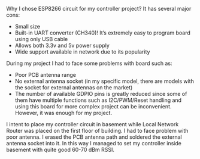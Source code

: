 Why I chose ESP8266 circuit for my controller project?
It has several major cons:
-	Small size
-	Built-in UART converter (CH340)! It’s extremely easy to program board using only USB cable
-	Allows both 3.3v and 5v power supply
-	Wide support available in network due to its popularity

During my project I had to face some problems with board such as:
-	Poor PCB antenna range
-	No external antenna socket (in my specific model, there are models with the socket for external antennas on the market)
-	The number of available GDPIO pins is greatly reduced since some of them have multiple functions such as I2C/PWM/Reset handling and using this board for more complex project can be inconvenient. However, it was enough for my project.

I intent to place my controller circuit in basement while Local Network Router was placed on the first floor of building. I had to face problem with poor antenna. I erased the PCB antenna path and soldered the external antenna socket into it. In this way I managed to set my controller inside basement with quite good 60-70 dBm RSSI. 

